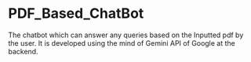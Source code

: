 # PDF_Based_ChatBot
The chatbot which can answer any queries based on the Inputted pdf by the user. It is developed using the mind of Gemini API of Google at the backend.
